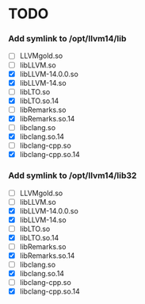 # TODO

### Add symlink to /opt/llvm14/lib

- [ ] LLVMgold.so
- [ ] libLLVM.so
- [x] libLLVM-14.0.0.so
- [x] libLLVM-14.so
- [ ] libLTO.so
- [x] libLTO.so.14
- [ ] libRemarks.so
- [x] libRemarks.so.14
- [ ] libclang.so
- [x] libclang.so.14
- [ ] libclang-cpp.so
- [x] libclang-cpp.so.14

### Add symlink to /opt/llvm14/lib32

- [ ] LLVMgold.so
- [ ] libLLVM.so
- [x] libLLVM-14.0.0.so
- [x] libLLVM-14.so
- [ ] libLTO.so
- [x] libLTO.so.14
- [ ] libRemarks.so
- [x] libRemarks.so.14
- [ ] libclang.so
- [x] libclang.so.14
- [ ] libclang-cpp.so
- [x] libclang-cpp.so.14
